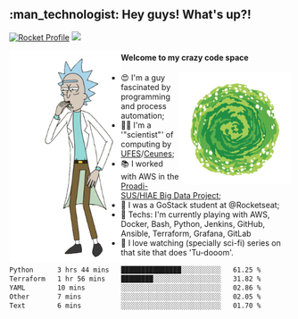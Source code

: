 
<h2> :man_technologist: Hey guys! What's up?!</h2>
                                                                         
[![Rocket Profile](https://img.shields.io/static/v1?label=Rocketseat&message=Profile&colorA=purple&color=black&logo=Rocket&logoColor=white)](https://app.rocketseat.com.br/me/elyabe)
<a href="https://www.linkedin.com/in/elyabe/"><img src="https://img.shields.io/badge/LinkedIn-informational?logo=linkedin"/></a>

<img align='left' src="https://raw.githubusercontent.com/Elyabe/Elyabe/master/images/rick-dancing.gif" width='200'>

                       
#### Welcome to my crazy code space 
<img align='right' src="https://raw.githubusercontent.com/Elyabe/elyabe/master/images/portal-3.gif" width='200'>

- :heart_eyes: I'm a guy fascinated by programming and process automation; 
- :office_worker: I'm a '"scientist"' of computing by [UFES](http://ufes.br)/[Ceunes](http://ceunes.ufes.br);
- :books: I worked with AWS in the [Proadi-SUS/HIAE Big Data Project](https://www.einstein.br/responsabilidade-social/atuacao-com-o-ministerio-da-saude/proadi-sus);
- :rocket: I was a GoStack student at @Rocketseat;
- :green_heart: Techs: I'm currently playing with AWS, Docker, Bash, Python, Jenkins, GitHub, Ansible, Terraform, Grafana, GitLab
- :movie_camera: I love watching (specially sci-fi) series on that site that does 'Tu-dooom'.

<!--START_SECTION:waka-->
```text
Python      3 hrs 44 mins   ███████████████░░░░░░░░░░   61.25 % 
Terraform   1 hr 56 mins    ████████░░░░░░░░░░░░░░░░░   31.82 % 
YAML        10 mins         ░░░░░░░░░░░░░░░░░░░░░░░░░   02.86 % 
Other       7 mins          ░░░░░░░░░░░░░░░░░░░░░░░░░   02.05 % 
Text        6 mins          ░░░░░░░░░░░░░░░░░░░░░░░░░   01.70 %
```
<!--END_SECTION:waka-->
